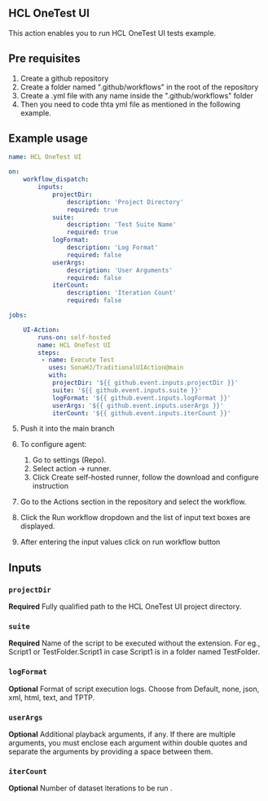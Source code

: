 ## HCL OneTest UI

This action enables you to run HCL OneTest UI tests example.

## Pre requisites

1. Create a github repository
2. Create a folder named ".github/workflows" in the root of the repository
3. Create a .yml file with any name inside the ".github/workflows" folder
4. Then you need to code thta yml file as mentioned in the following example.

## Example usage

```yaml
name: HCL OneTest UI

on:
    workflow_dispatch:
        inputs:
            projectDir:
                description: 'Project Directory'
                required: true
            suite:
                description: 'Test Suite Name'
                required: true
            logFormat:
                description: 'Log Format'
                required: false
            userArgs:
                description: 'User Arguments'
                required: false
            iterCount:
                description: 'Iteration Count'
                required: false

jobs:

    UI-Action:
        runs-on: self-hosted
        name: HCL OneTest UI
        steps:
         - name: Execute Test
           uses: SonaHJ/TraditionalUIAction@main
           with:
            projectDir: '${{ github.event.inputs.projectDir }}'
            suite: '${{ github.event.inputs.suite }}'
            logFormat: '${{ github.event.inputs.logFormat }}'
            userArgs: '${{ github.event.inputs.userArgs }}'
            iterCount: '${{ github.event.inputs.iterCount }}'

```
5. Push it into the main branch
6. To configure agent:
    1. Go to settings (Repo).
    2. Select action -> runner.
    3. Click Create self-hosted runner, follow the download and configure instruction

7. Go to the Actions section in the repository and select the workflow.
8. Click the Run workflow dropdown and the list of input text boxes are displayed.
9. After entering the input values click on run workflow button

## Inputs

### `projectDir`

**Required** Fully qualified path to the HCL OneTest UI project directory.

### `suite`

**Required** Name of the script to be executed without the extension. For eg., Script1 or TestFolder.Script1 in case Script1 is in a folder named TestFolder.

### `logFormat`

**Optional** Format of script execution logs. Choose from Default, none, json, xml, html, text, and TPTP.

### `userArgs`

**Optional** Additional playback arguments, if any. If there are multiple arguments, you must enclose each argument within double quotes and separate the arguments by providing a space between them.

### `iterCount`
**Optional** Number of dataset iterations to be run .
